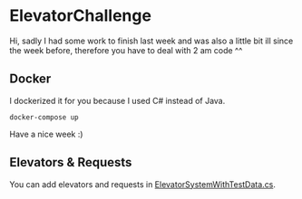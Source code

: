 # ElevatorChallenge

Hi, sadly I had some work to finish last week and was also a little bit ill since the week before, therefore you have to deal with 2 am code ^^

## Docker

I dockerized it for you because I used C# instead of Java.

```
docker-compose up
```

Have a nice week :)

## Elevators & Requests

You can add elevators and requests in [ElevatorSystemWithTestData.cs](/ElevatorChallenge.Commandline/ElevatorSystemWithTestData.cs).